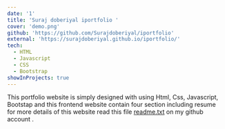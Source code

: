 ```yaml
---
date: '1'
title: 'Suraj doberiyal iportfolio '
cover: 'demo.png'
github: 'https://github.com/Surajdoberiyal/iportfolio'
external: 'https://surajdoberiyal.github.io/iportfolio/'
tech:
  - HTML
  - Javascript
  - CSS
  - Bootstrap
showInProjects: true
---
```

This portfolio  website is simply designed with using Html, Css, Javascript, Bootstap and this frontend website contain four section including resume for more details of this website read this file [readme.txt](https://github.com/Surajdoberiyal/iportfolio) on my github account .
